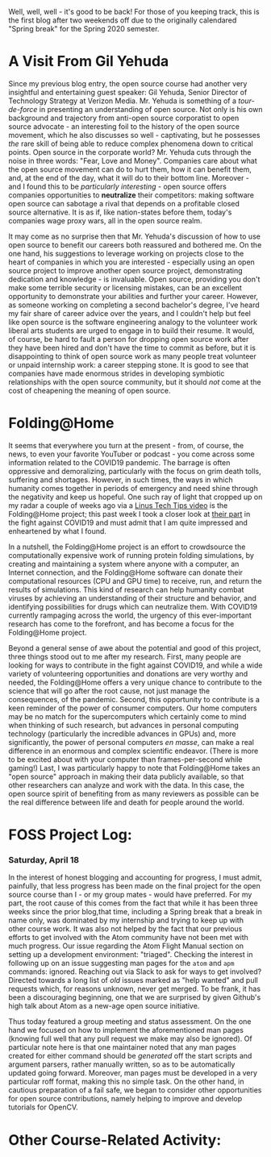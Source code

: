 Well, well, well - it's good to be back! For those of you keeping track, this is the first blog after two weekends off due to the originally calendared "Spring break" for the Spring 2020 semester. 

# A Visit From Gil Yehuda
Since my previous blog entry, the open source course had another very insightful and entertaining guest speaker: Gil Yehuda, Senior Director of Technology Strategy at Verizon Media. Mr. Yehuda is something of a *tour-de-force* in presenting an understanding of open source. Not only is his own background and trajectory from anti-open source corporatist to open source advocate - an interesting foil to the history of the open source movement, which he also discusses so well - captivating, but he possesses *the* rare skill of being able to reduce complex phenomena down to critical points. Open source in the corporate world? Mr. Yehuda cuts through the noise in three words: "Fear, Love and Money". Companies care about what the open source movement can do to hurt them, how it can benefit them, and, at the end of the day, what it will do to their bottom line. Moreover - and I found this to be *particularly interesting* - open source offers companies opportunities to **neutralize** their competitors: making software open source can sabotage a rival that depends on a profitable closed source alternative. It is as if, like nation-states before them, today's companies wage proxy wars, all in the open source realm.

It may come as no surprise then that Mr. Yehuda's discussion of how to use open source to benefit our careers both reassured and bothered me. On the one hand, his suggestions to leverage working on projects close to the heart of companies in which you are interested - especially using an open source project to improve another open source project, demonstrating dedication and knowledge - is invaluable. Open source, providing you don't make some terrible security or licensing mistakes, can be an excellent opportunity to demonstrate your abilities and further your career. However, as someone working on completing a second bachelor's degree, I've heard my fair share of career advice over the years, and I couldn't help but feel like open source is the software engineering analogy to the volunteer work liberal arts students are urged to engage in to build their resume. It would, of course, be hard to fault a person for dropping open source work after they have been hired and don't have the time to commit as before, but it is disappointing to think of open source work as many people treat volunteer or unpaid internship work: a career stepping stone. It is good to see that companies have made enormous strides in developing symbiotic relationships with the open source community, but it should *not* come at the cost of cheapening the meaning of open source. 

# Folding@Home
It seems that everywhere you turn at the present - from, of course, the news, to even your favorite YouTuber or podcast - you come across some information related to the COVID19 pandemic. The barrage is often oppressive and demoralizing, particularly with the focus on grim death tolls, suffering and shortages. However, in such times, the ways in which humanity comes together in periods of emergency and need shine through the negativity and keep us hopeful. One such ray of light that cropped up on my radar a couple of weeks ago via a [Linus Tech Tips video](https://www.youtube.com/watch?v=KU4qOebhkfs) is the Folding@Home project; this past week I took a closer look at [their part](https://foldingathome.org/covid19/) in the fight against COVID19 and must admit that I am quite impressed and enheartened by what I found. 

In a nutshell, the Folding@Home project is an effort to crowdsource the computationally expensive work of running protein folding simulations, by creating and maintaining a system where anyone with a computer, an Internet connection, and the Folding@Home software can donate their computational resources (CPU and GPU time) to receive, run, and return the results of simulations. This kind of research can help humanity combat viruses by achieving an understanding of their structure and behavior, and identifying possibilities for drugs which can neutralize them. With COVID19 currently rampaging across the world, the urgency of this ever-important research has come to the forefront, and has become a focus for the Folding@Home project.

Beyond a general sense of awe about the potential and good of this project, three things stood out to me after my research. First, many people are looking for ways to contribute in the fight against COVID19, and while a wide variety of volunteering opportunities and donations are very worthy and needed, the Folding@Home offers a very unique chance to contribute to the science that will go after the root cause, not just manage the consequences, of the pandemic. Second, this opportunity to contribute is a keen reminder of the power of consumer  computers. Our home computers may be no match for the supercomputers which certainly come to mind when thinking of such research, but advances in personal computing technology (particularly the incredible advances in GPUs) and, more significantly, the power of personal computers *en masse*, can make a real difference in an enormous and complex scientific endeavor. (There is more  to be excited about with your computer than frames-per-second while gaming!) Last, I was particularly happy to note that Folding@Home takes an "open source" approach in making their data publicly available, so that other researchers can analyze and work with the data. In this case, the open source spirit of benefiting from as many reviewers as possible can be the real difference between life and death for people around the world. 

# FOSS Project Log:
### Saturday, April 18
In the interest of honest blogging and accounting for progress, I must admit, painfully, that less progress has been made on the final project for the open source course than I - or my group mates - would have preferred. For my part, the root cause of this comes from the fact that while it has been three weeks since the prior blog,that time, including a Spring break that a break in name only, was dominated by my internship and trying to keep up with other course work. It was also not helped by the fact that our previous efforts to get involved with the Atom community have not been met with much progress. Our issue regarding the Atom Flight Manual section on setting up a development environment: "triaged". Checking the interest in following up on an issue suggesting man pages for the `atom` and `apm` commands: ignored. Reaching out via Slack to ask for ways to get involved? Directed towards a long list of *old* issues marked as "help wanted" and pull requests which, for reasons unknown, never get merged. To be frank, it has been a discouraging beginning, one that we are surprised by given Github's high talk about Atom as a new-age open source initiative. 

Thus today featured a group meeting and status assessment. On the one hand we focused on how to implement the aforementioned man pages (knowing full well that any pull request we make may also be ignored). Of particular note here is that one maintainer noted that any man pages created for either command should be *generated* off the start scripts and argument parsers, rather manually written, so as to be automatically updated going forward. Moreover, man pages must be developed in a very particular roff format, making this no simple task. On the other hand, in cautious preparation of a fail safe, we began to consider other opportunities for open source contributions, namely helping to improve and develop tutorials for OpenCV. 

# Other Course-Related Activity: